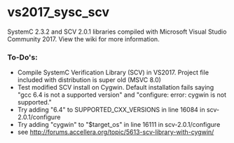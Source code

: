 # vs2017_sysc_scv
SystemC 2.3.2 and SCV 2.0.1 libraries compiled with Microsoft Visual Studio Community 2017.  View the wiki for more information.

### To-Do's:
* Compile SystemC Verification Library (SCV) in VS2017.  Project file included with distribution is super old (MSVC 8.0)
* Test modified SCV install on Cygwin.  Default installation fails saying "gcc 6.4 is not a supported version" and "configure: error: cygwin is not supported."
* Try adding "6.4" to SUPPORTED_CXX_VERSIONS in line 16084 in scv-2.0.1/configure
* Try adding "cygwin" to "$target_os" in line 16111 in scv-2.0.1/configure
* see http://forums.accellera.org/topic/5613-scv-library-with-cygwin/


